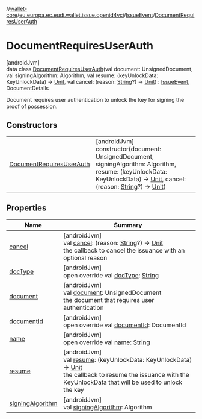 //[wallet-core](../../../../index.md)/[eu.europa.ec.eudi.wallet.issue.openid4vci](../../index.md)/[IssueEvent](../index.md)/[DocumentRequiresUserAuth](index.md)

# DocumentRequiresUserAuth

[androidJvm]\
data class [DocumentRequiresUserAuth](index.md)(val document: UnsignedDocument, val signingAlgorithm: Algorithm, val resume: (keyUnlockData: KeyUnlockData) -&gt; [Unit](https://kotlinlang.org/api/latest/jvm/stdlib/kotlin/-unit/index.html), val cancel: (reason: [String](https://kotlinlang.org/api/latest/jvm/stdlib/kotlin/-string/index.html)?) -&gt; [Unit](https://kotlinlang.org/api/latest/jvm/stdlib/kotlin/-unit/index.html)) : [IssueEvent](../index.md), DocumentDetails

Document requires user authentication to unlock the key for signing the proof of possession.

## Constructors

| | |
|---|---|
| [DocumentRequiresUserAuth](-document-requires-user-auth.md) | [androidJvm]<br>constructor(document: UnsignedDocument, signingAlgorithm: Algorithm, resume: (keyUnlockData: KeyUnlockData) -&gt; [Unit](https://kotlinlang.org/api/latest/jvm/stdlib/kotlin/-unit/index.html), cancel: (reason: [String](https://kotlinlang.org/api/latest/jvm/stdlib/kotlin/-string/index.html)?) -&gt; [Unit](https://kotlinlang.org/api/latest/jvm/stdlib/kotlin/-unit/index.html)) |

## Properties

| Name | Summary |
|---|---|
| [cancel](cancel.md) | [androidJvm]<br>val [cancel](cancel.md): (reason: [String](https://kotlinlang.org/api/latest/jvm/stdlib/kotlin/-string/index.html)?) -&gt; [Unit](https://kotlinlang.org/api/latest/jvm/stdlib/kotlin/-unit/index.html)<br>the callback to cancel the issuance with an optional reason |
| [docType](../-document-deferred/index.md#-1539120442%2FProperties%2F1615067946) | [androidJvm]<br>open override val [docType](../-document-deferred/index.md#-1539120442%2FProperties%2F1615067946): [String](https://kotlinlang.org/api/latest/jvm/stdlib/kotlin/-string/index.html) |
| [document](document.md) | [androidJvm]<br>val [document](document.md): UnsignedDocument<br>the document that requires user authentication |
| [documentId](../-document-deferred/index.md#-811584596%2FProperties%2F1615067946) | [androidJvm]<br>open override val [documentId](../-document-deferred/index.md#-811584596%2FProperties%2F1615067946): DocumentId |
| [name](../-document-deferred/index.md#686046743%2FProperties%2F1615067946) | [androidJvm]<br>open override val [name](../-document-deferred/index.md#686046743%2FProperties%2F1615067946): [String](https://kotlinlang.org/api/latest/jvm/stdlib/kotlin/-string/index.html) |
| [resume](resume.md) | [androidJvm]<br>val [resume](resume.md): (keyUnlockData: KeyUnlockData) -&gt; [Unit](https://kotlinlang.org/api/latest/jvm/stdlib/kotlin/-unit/index.html)<br>the callback to resume the issuance with the KeyUnlockData that will be used to unlock the key |
| [signingAlgorithm](signing-algorithm.md) | [androidJvm]<br>val [signingAlgorithm](signing-algorithm.md): Algorithm |
